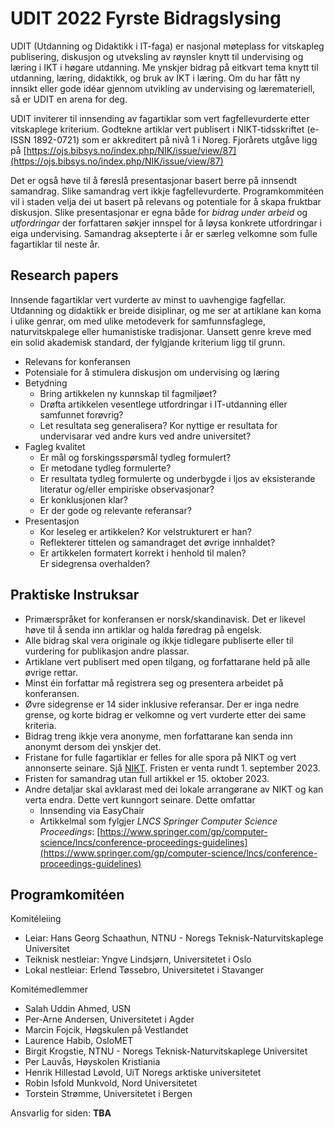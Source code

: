 # UDIT 2022 Fyrste Bidragslysing

UDIT (Utdanning og Didaktikk i IT-faga) er nasjonal møteplass for
vitskapleg publisering, diskusjon og utveksling av røynsler knytt til
undervising og læring i IKT i høgare utdanning. Me ynskjer bidrag på
eitkvart tema knytt til utdanning, læring, didaktikk, og bruk av IKT
i læring.  Om du har fått ny innsikt eller gode idéar gjennom utvikling
av undervising og læremateriell, så er UDIT en arena for deg.

UDIT inviterer til innsending av fagartiklar som vert fagfellevurderte
etter vitskaplege kriterium.  Godtekne artiklar vert publisert i 
NIKT-tidsskriftet (e-ISSN 1892-0721) som er akkreditert på nivå 1 i Noreg.
Fjorårets utgåve ligg på
[https://ojs.bibsys.no/index.php/NIK/issue/view/87](https://ojs.bibsys.no/index.php/NIK/issue/view/87)

Det er også høve til å føreslå presentasjonar basert berre på innsendt
samandrag.  Slike samandrag vert ikkje fagfellevurderte.  Programkommitéen
vil i staden velja dei ut basert på relevans og potentiale for å skapa
fruktbar diskusjon.  Slike presentasjonar er egna både for 
*bidrag under arbeid* og *utfordringar* der forfattaren søkjer innspel for
å løysa konkrete utfordringar i eiga undervising.
Samandrag aksepterte i år er særleg velkomne som fulle fagartiklar til neste år.

## Research papers

Innsende fagartiklar vert vurderte av minst to uavhengige fagfellar.
Utdanning og didaktikk er breide disiplinar, og me ser at artiklane
kan koma i ulike genrar, om med ulike metodeverk for samfunnsfaglege,
naturvitskpalege eller humanistiske tradisjonar.
Uansett genre kreve med ein solid akademisk standard, der
fylgjande kriterium ligg til grunn.

+ Relevans for konferansen
+ Potensiale for å stimulera diskusjon om undervising og læring
+ Betydning
    - Bring artikkelen ny kunnskap til fagmiljøet?
    - Drøfta artikkelen vesentlege utfordringar i IT-utdanning eller samfunnet forøvrig?
    - Let resultata seg generalisera?
      Kor nyttige er resultata for undervisarar ved andre kurs ved andre universitet?
+ Fagleg kvalitet
    - Er mål og forskingsspørsmål tydleg formulert?
    - Er metodane tydleg formulerte?
    - Er resultata tydleg formulerte og underbygde i ljos av eksisterande literatur
      og/eller empiriske observasjonar?
    - Er konklusjonen klar?
    - Er der gode og relevante referansar?
+ Presentasjon
    - Kor leseleg er artikkelen?  Kor velstrukturert er han?
    - Reflekterer tittelen og samandraget det øvrige innhaldet?
    - Er artikkelen formatert korrekt i henhold til malen?  
      Er sidegrensa overhalden?

## Praktiske Instruksar

+ Primærspråket for konferansen er norsk/skandinavisk.
  Det er likevel høve til å senda inn artiklar og halda føredrag på engelsk.
+ Alle bidrag skal vera originale og ikkje tidlegare publiserte eller
  til vurdering for publikasjon andre plassar.
+ Artiklane vert publisert med open tilgang, og forfattarane held på
  alle øvrige rettar.
+ Minst éin forfattar må registrera seg og presentera arbeidet på konferansen.
+ Øvre sidegrense er 14 sider inklusive referansar.
  Der er inga nedre grense, og korte bidrag er velkomne og 
  vert vurderte etter dei same kriteria.
+ Bidrag treng ikkje vera anonyme, men forfattarane kan senda inn anonymt dersom dei
  ynskjer det.
+ Fristane for fulle fagartiklar er felles for alle spora på NIKT og vert
  annonserte seinare.  Sjå [NIKT](https://www.uis.no/en/nikt2023).
  Fristen er venta rundt 1. september 2023.
+ Fristen for samandrag utan full artikkel er 15. oktober 2023.
+ Andre detaljar skal avklarast med dei lokale arrangørane av NIKT og kan verta
  endra.  Dette vert kunngort seinare.  Dette omfattar
    + Innsending via EasyChair
    + Artikkelmal som fylgjer *LNCS Springer Computer Science Proceedings*:
      [https://www.springer.com/gp/computer-science/lncs/conference-proceedings-guidelines](https://www.springer.com/gp/computer-science/lncs/conference-proceedings-guidelines)

## Programkomitéen

Komitéleiing
+ Leiar: Hans Georg Schaathun, NTNU - Noregs Teknisk-Naturvitskaplege Universitet
+ Teiknisk nestleiar: Yngve Lindsjørn, Universitetet i Oslo
+ Lokal nestleiar: Erlend Tøssebro, Universitetet i Stavanger

Komitémedlemmer
+ Salah Uddin Ahmed, USN
+ Per-Arne Andersen, Universitetet i Agder
+ Marcin Fojcik, Høgskulen på Vestlandet
+ Laurence Habib, OsloMET
+ Birgit Krogstie, NTNU - Noregs Teknisk-Naturvitskaplege Universitet
+ Per Lauvås, Høyskolen Kristiania 
+ Henrik Hillestad Løvold, UiT Noregs arktiske universitetet
+ Robin Isfold Munkvold, Nord Universitetet
+ Torstein Strømme, Universitetet i Bergen

Ansvarlig for siden: **TBA**
